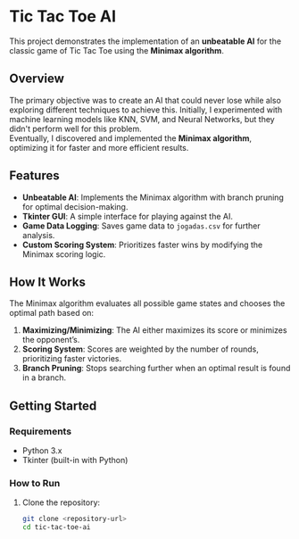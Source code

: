 # Tic Tac Toe AI  

This project demonstrates the implementation of an **unbeatable AI** for the classic game of Tic Tac Toe using the **Minimax algorithm**.  

## Overview  
The primary objective was to create an AI that could never lose while also exploring different techniques to achieve this. Initially, I experimented with machine learning models like KNN, SVM, and Neural Networks, but they didn't perform well for this problem.  
Eventually, I discovered and implemented the **Minimax algorithm**, optimizing it for faster and more efficient results.  

## Features  
- **Unbeatable AI**: Implements the Minimax algorithm with branch pruning for optimal decision-making.  
- **Tkinter GUI**: A simple interface for playing against the AI.  
- **Game Data Logging**: Saves game data to `jogadas.csv` for further analysis.  
- **Custom Scoring System**: Prioritizes faster wins by modifying the Minimax scoring logic.  

## How It Works  
The Minimax algorithm evaluates all possible game states and chooses the optimal path based on:  
1. **Maximizing/Minimizing**: The AI either maximizes its score or minimizes the opponent’s.  
2. **Scoring System**: Scores are weighted by the number of rounds, prioritizing faster victories.  
3. **Branch Pruning**: Stops searching further when an optimal result is found in a branch.  

## Getting Started  
### Requirements  
- Python 3.x  
- Tkinter (built-in with Python)  

### How to Run  
1. Clone the repository:  
   ```bash
   git clone <repository-url>
   cd tic-tac-toe-ai
